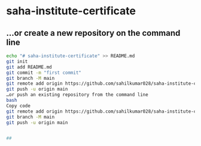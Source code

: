 # saha-institute-certificate

## …or create a new repository on the command line
```bash
echo "# saha-institute-certificate" >> README.md
git init
git add README.md
git commit -m "first commit"
git branch -M main
git remote add origin https://github.com/sahilkumar028/saha-institute-certificate.git
git push -u origin main
…or push an existing repository from the command line
bash
Copy code
git remote add origin https://github.com/sahilkumar028/saha-institute-certificate.git
git branch -M main
git push -u origin main


##

